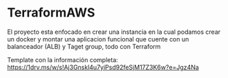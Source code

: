 # TerraformAWS
El proyecto esta enfocado en crear una instancia en la cual podamos crear un docker y montar una aplicacion funcional que cuente con un balanceador (ALB) y Taget group, todo con Terraform

Template con la información completa:
https://1drv.ms/w/s!Aj3Gnskl4u7yiPsd92feSjM17Z3K6w?e=Jgz4Na
